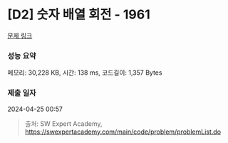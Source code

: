 # [D2] 숫자 배열 회전 - 1961 

[문제 링크](https://swexpertacademy.com/main/code/problem/problemDetail.do?contestProbId=AV5Pq-OKAVYDFAUq) 

### 성능 요약

메모리: 30,228 KB, 시간: 138 ms, 코드길이: 1,357 Bytes

### 제출 일자

2024-04-25 00:57



> 출처: SW Expert Academy, https://swexpertacademy.com/main/code/problem/problemList.do